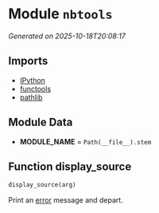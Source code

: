 # Module `nbtools`

<a name='module-nbtools'></a>
*Generated on 2025-10-18T20:08:17*

## Imports

- [IPython](https://pypi.org/project/IPython/)
- [functools](https://docs.python.org/3/library/functools.html)
- [pathlib](https://docs.python.org/3/library/pathlib.html)

## Module Data

<a name='nbtools-var-module_name'></a>
- **MODULE_NAME** = `Path(__file__).stem`

## Function **display_source**

<a name='nbtools-function-display_source'></a>
```python
display_source(arg)
```

Print an [error](lumberjack.md#lumberjack-function-error) message and depart.

